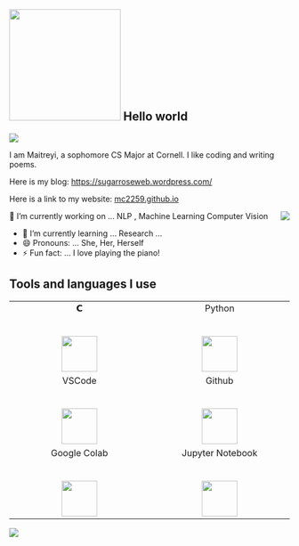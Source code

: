 <h2> <img src="https://media.giphy.com/media/mGcNjsfWAjY5AEZNw6/giphy.gif" width ="200px"> Hello world</h2>




<img align="center" src="https://github-readme-stats.vercel.app/api?username=mc2259&include_all_commits=true&count_private=true&show_icons=true&line_height=20&title_color=7A7ADB&icon_color=2234AE&text_color=D3D3D3&bg_color=0,000000,130F40">

 
I am Maitreyi, a sophomore CS Major at Cornell. I like coding and writing poems.

Here is my blog:
https://sugarroseweb.wordpress.com/


Here is a link to my website: [mc2259.github.io]( https://mc2259.github.io/)

<img align= "right" src= "https://media.giphy.com/media/ieyl9zmCjO4b4t6qoY/giphy.gif">



🔭 I’m currently working on ... NLP , Machine Learning Computer Vision
- 🌱 I’m currently learning ...  Research ...
- 😄 Pronouns: ... She, Her, Herself
- ⚡ Fun fact: ... I love playing the piano!


## Tools and languages I use



<table>
  <tbody>
    <tr valign="top">
      <td width="25%" align="center">
        <span>𝗖</span><br><br><br>
        <img height="64px" src="https://cdn.svgporn.com/logos/c.svg">
      </td>
      <td width="25%" align="center">
        <span>Python</span><br><br><br>
        <img height="64px" src="https://cdn.svgporn.com/logos/python.svg">
      </td>
    </tr>
    <tr valign="top">
      <td width="25%" align="center">
        <span>VSCode</span><br><br><br>
        <img height="64px" src="https://cdn.worldvectorlogo.com/logos/visual-studio-code-1.svg">
      </td>
      <td width="25%" align="center">
        <span>Github</span><br><br><br>
        <img height="64px" src="https://image.flaticon.com/icons/svg/25/25231.svg">
      </td>
    </tr>
    <tr valign="top">
      <td width="25%" align="center">
        <span>Google Colab</span><br><br><br>
        <img height="64px" src="https://learnworthy.net/wp-content/uploads/2020/02/Getting-the-most-out-of-Google-Colab-1280x720.png">
      </td>
            <td width="25%" align="center">
        <span>Jupyter Notebook</span><br><br><br>
        <img height="64px" src="https://upload.wikimedia.org/wikipedia/commons/thumb/3/38/Jupyter_logo.svg/518px-Jupyter_logo.svg.png">
      </td>
   </tr>
      
 
  </tbody>
</table>
<img align="left" src="https://media.giphy.com/media/6vj5quVNRhoQw/giphy.gif">

